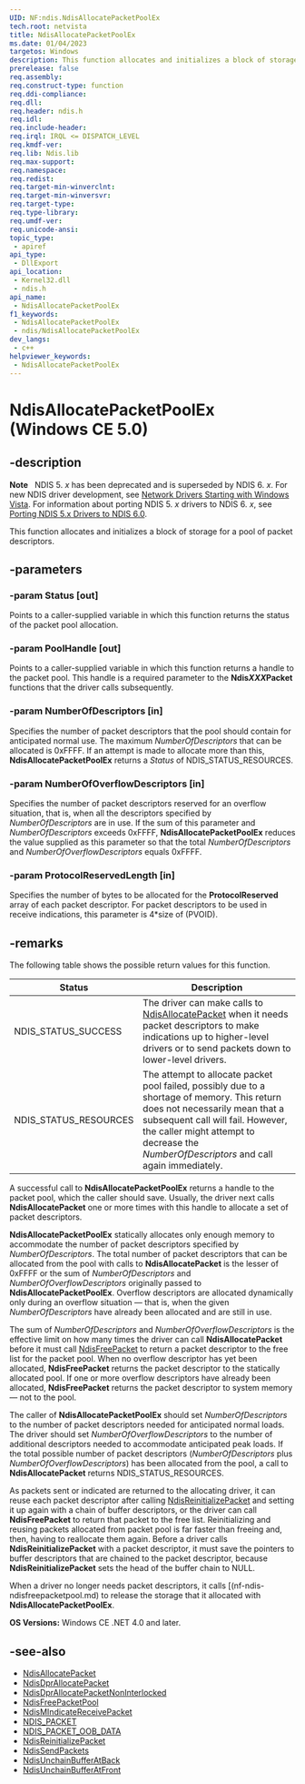 ```yaml
---
UID: NF:ndis.NdisAllocatePacketPoolEx
tech.root: netvista
title: NdisAllocatePacketPoolEx
ms.date: 01/04/2023
targetos: Windows
description: This function allocates and initializes a block of storage for a pool of packet descriptors.
prerelease: false
req.assembly: 
req.construct-type: function
req.ddi-compliance: 
req.dll: 
req.header: ndis.h
req.idl: 
req.include-header: 
req.irql: IRQL <= DISPATCH_LEVEL
req.kmdf-ver: 
req.lib: Ndis.lib
req.max-support: 
req.namespace: 
req.redist: 
req.target-min-winverclnt: 
req.target-min-winversvr: 
req.target-type: 
req.type-library: 
req.umdf-ver: 
req.unicode-ansi: 
topic_type:
 - apiref
api_type:
 - DllExport
api_location:
 - Kernel32.dll
 - ndis.h
api_name:
 - NdisAllocatePacketPoolEx
f1_keywords:
 - NdisAllocatePacketPoolEx
 - ndis/NdisAllocatePacketPoolEx
dev_langs:
 - c++
helpviewer_keywords:
 - NdisAllocatePacketPoolEx
---
```


# NdisAllocatePacketPoolEx (Windows CE 5.0)

## -description

**Note**   NDIS 5. *x* has been deprecated and is superseded by NDIS 6. *x*. For new NDIS driver development, see [Network Drivers Starting with Windows Vista](../_netvista/index.md). For information about porting NDIS 5. *x* drivers to NDIS 6. *x*, see [Porting NDIS 5.x Drivers to NDIS 6.0](https://msdn.microsoft.com/library/Ff570059).

This function allocates and initializes a block of storage for a pool of packet descriptors.

## -parameters

### -param Status [out]

Points to a caller-supplied variable in which this function returns the status of the packet pool allocation.

### -param PoolHandle [out]

Points to a caller-supplied variable in which this function returns a handle to the packet pool. This handle is a required parameter to the **Ndis*XXX*Packet** functions that the driver calls subsequently.

### -param NumberOfDescriptors [in]

Specifies the number of packet descriptors that the pool should contain for anticipated normal use. The maximum *NumberOfDescriptors* that can be allocated is 0xFFFF. If an attempt is made to allocate more than this, **NdisAllocatePacketPoolEx** returns a *Status* of NDIS\_STATUS\_RESOURCES.

### -param NumberOfOverflowDescriptors [in]

Specifies the number of packet descriptors reserved for an overflow situation, that is, when all the descriptors specified by *NumberOfDescriptors* are in use. If the sum of this parameter and *NumberOfDescriptors* exceeds 0xFFFF, **NdisAllocatePacketPoolEx** reduces the value supplied as this parameter so that the total *NumberOfDescriptors* and *NumberOfOverflowDescriptors* equals 0xFFFF.

### -param ProtocolReservedLength [in]

Specifies the number of bytes to be allocated for the **ProtocolReserved** array of each packet descriptor. For packet descriptors to be used in receive indications, this parameter is 4\*size of (PVOID).

## -remarks

The following table shows the possible return values for this function.

<table>
<thead>
<tr class="header">
<th>Status</th>
<th>Description</th>
</tr>
</thead>
<tbody>
<tr class="odd">
<td>NDIS_STATUS_SUCCESS</td>
<td>The driver can make calls to <a href="/previous-versions/windows/hardware/network/ff550774(v=vs.85)">NdisAllocatePacket</a> when it needs packet descriptors to make indications up to higher-level drivers or to send packets down to lower-level drivers.</td>
</tr>
<tr class="even">
<td>NDIS_STATUS_RESOURCES</td>
<td>The attempt to allocate packet pool failed, possibly due to a shortage of memory. This return does not necessarily mean that a subsequent call will fail. However, the caller might attempt to decrease the <em>NumberOfDescriptors</em> and call again immediately.</td>
</tr>
</tbody>
</table>

A successful call to **NdisAllocatePacketPoolEx** returns a handle to the packet pool, which the caller should save. Usually, the driver next calls **NdisAllocatePacket** one or more times with this handle to allocate a set of packet descriptors.

**NdisAllocatePacketPoolEx** statically allocates only enough memory to accommodate the number of packet descriptors specified by *NumberOfDescriptors*. The total number of packet descriptors that can be allocated from the pool with calls to **NdisAllocatePacket** is the lesser of 0xFFFF or the sum of *NumberOfDescriptors* and *NumberOfOverflowDescriptors* originally passed to **NdisAllocatePacketPoolEx**. Overflow descriptors are allocated dynamically only during an overflow situation — that is, when the given *NumberOfDescriptors* have already been allocated and are still in use.

The sum of *NumberOfDescriptors* and *NumberOfOverflowDescriptors* is the effective limit on how many times the driver can call **NdisAllocatePacket** before it must call [NdisFreePacket](/previous-versions/windows/hardware/network/ff551993(v=vs.85)) to return a packet descriptor to the free list for the packet pool. When no overflow descriptor has yet been allocated, **NdisFreePacket** returns the packet descriptor to the statically allocated pool. If one or more overflow descriptors have already been allocated, **NdisFreePacket** returns the packet descriptor to system memory — not to the pool.

The caller of **NdisAllocatePacketPoolEx** should set *NumberOfDescriptors* to the number of packet descriptors needed for anticipated normal loads. The driver should set *NumberOfOverflowDescriptors* to the number of additional descriptors needed to accommodate anticipated peak loads. If the total possible number of packet descriptors (*NumberOfDescriptors* plus *NumberOfOverflowDescriptors*) has been allocated from the pool, a call to **NdisAllocatePacket** returns NDIS\_STATUS\_RESOURCES.

As packets sent or indicated are returned to the allocating driver, it can reuse each packet descriptor after calling [NdisReinitializePacket](/previous-versions/windows/hardware/network/ff554658(v=vs.85)) and setting it up again with a chain of buffer descriptors, or the driver can call **NdisFreePacket** to return that packet to the free list. Reinitializing and reusing packets allocated from packet pool is far faster than freeing and, then, having to reallocate them again. Before a driver calls **NdisReinitializePacket** with a packet descriptor, it must save the pointers to buffer descriptors that are chained to the packet descriptor, because **NdisReinitializePacket** sets the head of the buffer chain to NULL.

When a driver no longer needs packet descriptors, it calls [(nf-ndis-ndisfreepacketpool.md) to release the storage that it allocated with **NdisAllocatePacketPoolEx**.

**OS Versions:** Windows CE .NET 4.0 and later.  

## -see-also

- [NdisAllocatePacket](/previous-versions/windows/hardware/network/ff550774(v=vs.85))
- [NdisDprAllocatePacket](/previous-versions/windows/hardware/network/ff551932(v=vs.85))
- [NdisDprAllocatePacketNonInterlocked](/previous-versions/windows/hardware/network/ff551937(v=vs.85))
- [NdisFreePacketPool](nf-ndis-ndisfreepacketpool.md)
- [NdisMIndicateReceivePacket](/previous-versions/windows/hardware/network/ff553533(v=vs.85))
- [NDIS\_PACKET](/previous-versions/windows/hardware/network/ff557086(v=vs.85))
- [NDIS\_PACKET\_OOB\_DATA](/previous-versions/windows/hardware/network/ff557105(v=vs.85))
- [NdisReinitializePacket](/previous-versions/windows/hardware/network/ff554658(v=vs.85))
- [NdisSendPackets](/previous-versions/windows/hardware/network/ff554715(v=vs.85))
- [NdisUnchainBufferAtBack](nf-ndis-ndisunchainbufferatback.md)
- [NdisUnchainBufferAtFront](/previous-versions/windows/hardware/network/ff554826(v=vs.85))
